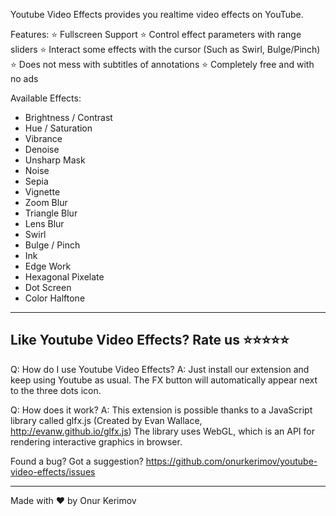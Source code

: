 Youtube Video Effects provides you realtime video effects on YouTube. 

Features:
⭐️ Fullscreen Support
⭐️ Control effect parameters with range sliders
⭐️ Interact some effects with the cursor (Such as Swirl, Bulge/Pinch)
⭐️ Does not mess with subtitles of annotations
⭐️ Completely free and with no ads

Available Effects:
- Brightness / Contrast
- Hue / Saturation
- Vibrance
- Denoise
- Unsharp Mask
- Noise
- Sepia
- Vignette
- Zoom Blur
- Triangle Blur
- Lens Blur
- Swirl
- Bulge / Pinch
- Ink
- Edge Work
- Hexagonal Pixelate
- Dot Screen
- Color Halftone

------------
Like Youtube Video Effects? Rate us ⭐️⭐️⭐️⭐️⭐️
------------

Q: How do I use Youtube Video Effects?
A: Just install our extension and keep using Youtube as usual. The FX button will automatically appear next to the three dots icon.

Q: How does it work?
A: This extension is possible thanks to a JavaScript library called glfx.js (Created by Evan Wallace, http://evanw.github.io/glfx.js) The library uses WebGL, which is an API for rendering interactive graphics in browser. 

Found a bug? Got a suggestion?
https://github.com/onurkerimov/youtube-video-effects/issues

------------
Made with ❤️ by Onur Kerimov